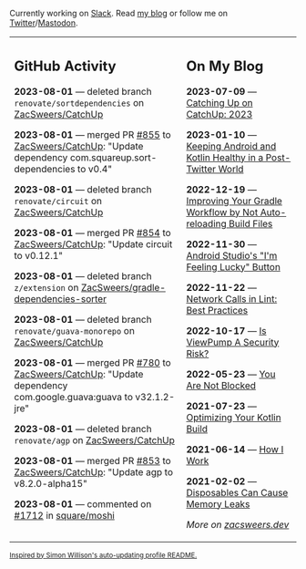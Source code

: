 Currently working on [Slack](https://slack.com/). Read [my blog](https://zacsweers.dev/) or follow me on [Twitter](https://twitter.com/ZacSweers)/[Mastodon](https://hachyderm.io/@ZacSweers).

<table><tr><td valign="top" width="60%">

## GitHub Activity
<!-- githubActivity starts -->
**2023-08-01** — deleted branch `renovate/sortdependencies` on [ZacSweers/CatchUp](https://github.com/ZacSweers/CatchUp)

**2023-08-01** — merged PR [#855](https://github.com/ZacSweers/CatchUp/pull/855) to [ZacSweers/CatchUp](https://github.com/ZacSweers/CatchUp): "Update dependency com.squareup.sort-dependencies to v0.4"

**2023-08-01** — deleted branch `renovate/circuit` on [ZacSweers/CatchUp](https://github.com/ZacSweers/CatchUp)

**2023-08-01** — merged PR [#854](https://github.com/ZacSweers/CatchUp/pull/854) to [ZacSweers/CatchUp](https://github.com/ZacSweers/CatchUp): "Update circuit to v0.12.1"

**2023-08-01** — deleted branch `z/extension` on [ZacSweers/gradle-dependencies-sorter](https://github.com/ZacSweers/gradle-dependencies-sorter)

**2023-08-01** — deleted branch `renovate/guava-monorepo` on [ZacSweers/CatchUp](https://github.com/ZacSweers/CatchUp)

**2023-08-01** — merged PR [#780](https://github.com/ZacSweers/CatchUp/pull/780) to [ZacSweers/CatchUp](https://github.com/ZacSweers/CatchUp): "Update dependency com.google.guava:guava to v32.1.2-jre"

**2023-08-01** — deleted branch `renovate/agp` on [ZacSweers/CatchUp](https://github.com/ZacSweers/CatchUp)

**2023-08-01** — merged PR [#853](https://github.com/ZacSweers/CatchUp/pull/853) to [ZacSweers/CatchUp](https://github.com/ZacSweers/CatchUp): "Update agp to v8.2.0-alpha15"

**2023-08-01** — commented on [#1712](https://github.com/square/moshi/issues/1712#issuecomment-1660777438) in [square/moshi](https://github.com/square/moshi)
<!-- githubActivity ends -->
</td><td valign="top" width="40%">

## On My Blog
<!-- blog starts -->
**2023-07-09** — [Catching Up on CatchUp: 2023](https://www.zacsweers.dev/catching-up-on-catchup-2023/)

**2023-01-10** — [Keeping Android and Kotlin Healthy in a Post-Twitter World](https://www.zacsweers.dev/keeping-android-healthy/)

**2022-12-19** — [Improving Your Gradle Workflow by Not Auto-reloading Build Files](https://www.zacsweers.dev/improving-your-workflow-by-not-auto-reloading-build-files/)

**2022-11-30** — [Android Studio's "I'm Feeling Lucky" Button](https://www.zacsweers.dev/android-studios-im-feeling-lucky-button/)

**2022-11-22** — [Network Calls in Lint: Best Practices](https://www.zacsweers.dev/network-calls-in-lint-best-practices/)

**2022-10-17** — [Is ViewPump A Security Risk?](https://www.zacsweers.dev/is-viewpump-a-security-risk/)

**2022-05-23** — [You Are Not Blocked](https://www.zacsweers.dev/you-are-not-blocked/)

**2021-07-23** — [Optimizing Your Kotlin Build](https://www.zacsweers.dev/optimizing-your-kotlin-build/)

**2021-06-14** — [How I Work](https://www.zacsweers.dev/how-i-work/)

**2021-02-02** — [Disposables Can Cause Memory Leaks](https://www.zacsweers.dev/disposables-can-cause-memory-leaks/)
<!-- blog ends -->
_More on [zacsweers.dev](https://zacsweers.dev/)_
</td></tr></table>

<sub><a href="https://simonwillison.net/2020/Jul/10/self-updating-profile-readme/">Inspired by Simon Willison's auto-updating profile README.</a></sub>